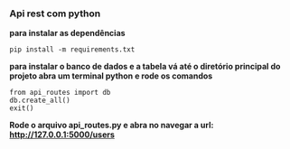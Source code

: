### Api rest com python


**para instalar as dependências**

`pip install -m requirements.txt`


**para instalar o banco de dados e a tabela vá até o diretório principal do projeto abra um terminal python e rode os comandos**

 `from api_routes import db`    
 `db.create_all()`    
 `exit()`    


**Rode o arquivo api_routes.py e abra no navegar a url: http://127.0.0.1:5000/users**

